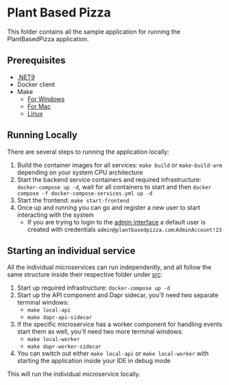 # Plant Based Pizza

This folder contains all the sample application for running the PlantBasedPizza application. 

## Prerequisites

- [.NET9](https://dotnet.microsoft.com/en-us/download/dotnet/9.0)
- Docker client
- Make
    - [For Windows](https://gnuwin32.sourceforge.net/packages/make.htm)
    - [For Mac](https://formulae.brew.sh/formula/make)
    - [Linux](https://askubuntu.com/questions/161104/how-do-i-install-make)


## Running Locally

There are several steps to running the application locally:

1. Build the container images for all services: `make build` or `make-build-arm` depending on your system CPU architecture
2. Start the backend service containers and required infrastructure: `docker-compose up -d`, wait for all containers to start and then `docker compose -f docker-compose-services.yml up -d`
3. Start the frontend: `make start-frontend`
4. Once up and running you can go and register a new user to start interacting with the system
    - If you are trying to login to the [admin interface](http://localhost:3000/admin/login) a default user is created with credentials `admin@plantbasedpizza.com`:`AdminAccount!23`

## Starting an individual service

All the individual microservices can run independently, and all follow the same structure inside their respective folder under [src](./src/):

1. Start up required infrastructure: `docker-compose up -d`
2. Start up the API component and Dapr sidecar, you'll need two separate terminal windows:
    - `make local-api`
    - `make dapr-api-sidecar`
3. If the specific microservice has a worker component for handling events start them as well, you'll need two more terminal windows:
    - `make local-worker`
    - `make dapr-worker-sidecar`
4. You can switch out either `make local-api` or `make local-worker` with starting the application inside your IDE in debug mode

This will run the individual microservice locally.